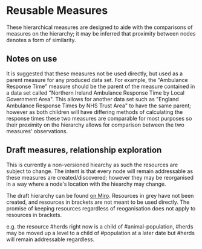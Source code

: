 # Reusable Measures

These hierarchical measures are designed to aide with the comparisons of measures on the hierarchy; it may be inferred that proximity between nodes denotes a form of similarity.

## Notes on use

It is suggested that these measures not be used directly, but used as a parent measure for any produced data set. For example, the "Ambulance Response Time" measure should be the parent of the measure contained in a data set called "Northern Ireland Ambulance Response Time by Local Government Area". This allows for another data set such as "England Ambulance Response Times by NHS Trust Area" to have the same parent; however as both children will have differing methods of calculating the response times these two measures are comparable for most purposes so their proximity on the hierarchy allows for comparison between the two measures' observations. 

## Draft measures, relationship exploration

This is currently a non-versioned hiearchy as such the resources are subject to change. The intent is that every node will remain addressable as these measures are created/discovered; however they may be reorganised in a way where a node's location with the hiearchy may change.

The draft hierarchy can be found [on Miro](https://miro.com/app/board/uXjVPco-cCs=/?share_link_id=366659006253). Resources in grey have not been created, and resources in brackets are not meant to be used directly. The promise of keeping resources regardless of reoganisation does not apply to resources in brackets.

e.g. the resource #herds right now is a child of #animal-population, #herds may be moved up a level to a child of #population at a later date but #herds will remain addressable regardless.
